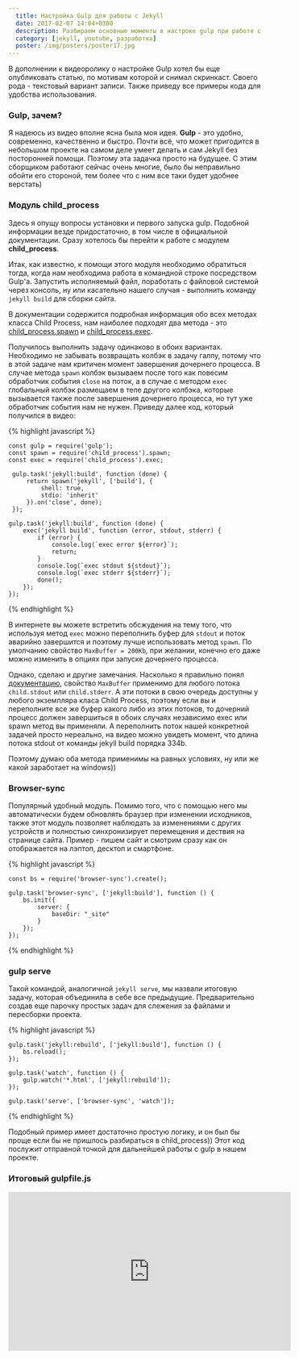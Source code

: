 ```yaml
---
  title: Настройка Gulp для работы с Jekyll
  date: 2017-02-07 14:04+0300
  description: Разбираем основные моменты в настроке gulp при работе с Jekyll. Работаем с модулем Child Process
  category: [jekyll, youtube, разработка]
  poster: /img/posters/poster17.jpg
---
```

В дополнении к видеоролику о настройке Gulp хотел бы еще опубликовать статью, по мотивам которой и снимал скринкаст. Своего рода - текстовый вариант записи. Также приведу все примеры кода для удобства использования.

### Gulp, зачем?

Я надеюсь из видео вполне ясна была моя идея. **Gulp** - это удобно, современно, качественно и быстро. Почти всё, что может пригодится в небольшом проекте на самом деле умеет делать и сам Jekyll без посторонней помощи. Поэтому эта задачка просто на будущее. С этим сборщиком работают сейчас очень многие, было бы неправильно обойти его стороной, тем более что с ним все таки будет удобнее верстать) 

### Модуль child_process

Здесь я опущу вопросы установки и первого запуска gulp. Подобной информации везде придостаточно, в том числе в официальной документации. Сразу хотелось бы перейти к работе с модулем **child_process**.

Итак, как известно, к помощи этого модуля необходимо обратиться тогда, когда нам необходима работа в командной строке посредством Gulp'a. Запустить исполняемый файл, поработать с файловой системой через консоль, ну или касательно нашего случая - выполнить команду `jekyll build` для сборки сайта.

В документации содержится подробная информация обо всех методах класса Child Process, нам наиболее подходят два метода - это [child_process.spawn][spawn] и [child_process.exec][exec]. 

Получилось выполнить задачу одинаково в обоих вариантах. Необходимо не забывать возвращать колбэк в задачу галпу, потому что в этой задаче нам критичен момент завершения дочернего процесса. В случае метода `spawn` колбэк вызываем после того как повесим обработчик события `close` на поток, а в случае с методом `exec` глобальный колбэк размещаем в теле другого колбэка, которые вызывается также после завершения дочернего процесса, но тут уже обработчик события нам не нужен. Приведу далее код, который получился в видео:

{% highlight javascript %}

    const gulp = require('gulp');
    const spawn = require('child_process').spawn;
    const exec = require('child_process').exec;

     gulp.task('jekyll:build', function (done) {
         return spawn('jekyll', ['build'], {
             shell: true,
             stdio: 'inherit'
         }).on('close', done);
     });
    
    gulp.task('jekyll:build', function (done) {
        exec('jekyll build', function (error, stdout, stderr) {
            if (error) {
                console.log(`exec error ${error}`);
                return;
            }
            console.log(`exec stdout ${stdout}`);
            console.log(`exec stderr ${stderr}`);
            done();
        });
    });
{% endhighlight %}

В интернете вы можете встретить обсжудения на тему того, что используя метод `exec` можно переполнить буфер для `stdout` и поток аварийно завершится и поэтому лучше использовать метод `spawn`. По умолчанию свойство `MaxBuffer = 200Kb`, при желании, конечно его даже можно изменить в опциях при запуске дочернего процесса. 

Однако, сделаю и другие замечания. Насколько я правильно понял [документацию][maxBuffer], свойство `MaxBuffer` применимо для любого потока `child.stdout` или `child.stderr`. А эти потоки в свою очередь доступны у любого экземпляра класа Child Process, поэтому если вы и переполните все же буфер какого либо из этих потоков, то дочерний процесс должен завершиться в обоих случаях независимо exec или spawn метод вы применяли. А переполнить поток нашей конкретной задачей просто нереально, на видео можно увидеть момент, что длина потока stdout от команды jekyll build порядка 334b. 

Поэтому думаю оба метода применимы на равных условиях, ну или же какой заработает на windows))

### Browser-sync

Популярный удобный модуль. Помимо того, что с помощью него мы автоматически будем обновлять браузер при изменении исходников, также этот модуль позволяет наблюдать за изменениями с других устройств и полностью синхронизирует перемещения и дествия на странице сайта. Пример - пишем сайт и смотрим сразу как он отображается на лэптоп, десктоп и смартфоне. 

{% highlight javascript %}

    const bs = require('browser-sync').create();
    
    gulp.task('browser-sync', ['jekyll:build'], function () {
        bs.init({
            server: {
                baseDir: "_site"
            }
        });
    });

{% endhighlight %}

### gulp serve

Такой командой, аналогичной `jekyll serve`, мы назвали итоговую задачу, которая объединила в себе все предыдущие.
Предварительно создав еще парочку простых задач для слежения за файлами и пересборки проекта. 

{% highlight javascript %}

    gulp.task('jekyll:rebuild', ['jekyll:build'], function () {
        bs.reload();
    });

    gulp.task('watch', function () {
        gulp.watch('*.html', ['jekyll:rebuild']);
    });

    gulp.task('serve', ['browser-sync', 'watch']);
    
{% endhighlight %}

Подобный пример имеет достаточно простую логику, и он был бы проще если бы не пришлось разбираться в child_process)) Этот код послужит отправной точкой для дальнейшей работы с gulp в нашем проекте. 

### Итоговый gulpfile.js

<script src="https://gist.github.com/kiviok/a5dc711f5ae674e3fe874a4bf6f288e9.js"></script>

<iframe width="560" height="315" src="https://www.youtube.com/embed/O5YKXvjDEkI?list=PLiQQbsp51_qRqVEsKWXnG2WjhimnKcgOU" frameborder="0" allowfullscreen></iframe>

[spawn]: https://nodejs.org/dist/latest-v7.x/docs/api/child_process.html#child_process_child_process_spawn_command_args_options
[exec]: https://nodejs.org/dist/latest-v7.x/docs/api/child_process.html#child_process_child_process_exec_command_options_callback
[maxBuffer]: https://nodejs.org/dist/latest-v7.x/docs/api/child_process.html#child_process_maxbuffer_and_unicode
